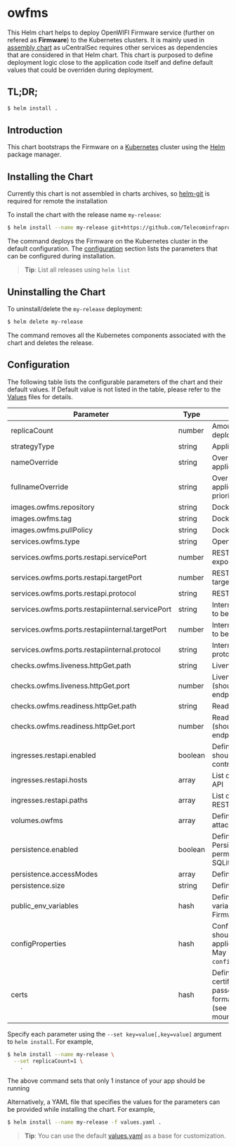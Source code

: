 # owfms

This Helm chart helps to deploy OpenWIFI Firmware service (further on refered as __Firmware__) to the Kubernetes clusters. It is mainly used in [assembly chart](https://github.com/Telecominfraproject/wlan-cloud-ucentral-deploy/tree/main/chart) as uCentralSec requires other services as dependencies that are considered in that Helm chart. This chart is purposed to define deployment logic close to the application code itself and define default values that could be overriden during deployment.


## TL;DR;

```bash
$ helm install .
```

## Introduction

This chart bootstraps the Firmware on a [Kubernetes](http://kubernetes.io) cluster using the [Helm](https://helm.sh) package manager.

## Installing the Chart

Currently this chart is not assembled in charts archives, so [helm-git](https://github.com/aslafy-z/helm-git) is required for remote the installation

To install the chart with the release name `my-release`:

```bash
$ helm install --name my-release git+https://github.com/Telecominfraproject/wlan-cloud-ucentralfms@helm?ref=main
```

The command deploys the Firmware on the Kubernetes cluster in the default configuration. The [configuration](#configuration) section lists the parameters that can be configured during installation.

> **Tip**: List all releases using `helm list`

## Uninstalling the Chart

To uninstall/delete the `my-release` deployment:

```bash
$ helm delete my-release
```

The command removes all the Kubernetes components associated with the chart and deletes the release.

## Configuration

The following table lists the configurable parameters of the chart and their default values. If Default value is not listed in the table, please refer to the [Values](values.yaml) files for details.

| Parameter | Type | Description | Default |
|-----------|------|-------------|---------|
| replicaCount | number | Amount of replicas to be deployed | `1` |
| strategyType | string | Application deployment strategy | `'Recreate'` |
| nameOverride | string | Override to be used for application deployment |  |
| fullnameOverride | string | Override to be used for application deployment (has priority over nameOverride) |  |
| images.owfms.repository | string | Docker image repository |  |
| images.owfms.tag | string | Docker image tag | `'master'` |
| images.owfms.pullPolicy | string | Docker image pull policy | `'Always'` |
| services.owfms.type | string | OpenWIFI Firmware service type | `'LoadBalancer'` |
| services.owfms.ports.restapi.servicePort | number | REST API endpoint port to be exposed on service | `16001` |
| services.owfms.ports.restapi.targetPort | number | REST API endpoint port to be targeted by service | `16001` |
| services.owfms.ports.restapi.protocol | string | REST API endpoint protocol | `'TCP'` |
| services.owfms.ports.restapiinternal.servicePort | string | Internal REST API endpoint port to be exposed on service | `17001` |
| services.owfms.ports.restapiinternal.targetPort | number | Internal REST API endpoint port to be targeted by service | `17001` |
| services.owfms.ports.restapiinternal.protocol | string | Internal REST API endpoint protocol | `'TCP'` |
| checks.owfms.liveness.httpGet.path | string | Liveness check path to be used | `'/'` |
| checks.owfms.liveness.httpGet.port | number | Liveness check port to be used (should be pointint to ALB endpoint) | `16101` |
| checks.owfms.readiness.httpGet.path | string | Readiness check path to be used | `'/'` |
| checks.owfms.readiness.httpGet.port | number | Readiness check port to be used (should be pointint to ALB endpoint) | `16101` |
| ingresses.restapi.enabled | boolean | Defines if REST API endpoint should be exposed via Ingress controller | `False` |
| ingresses.restapi.hosts | array | List of hosts for exposed REST API |  |
| ingresses.restapi.paths | array | List of paths to be exposed for REST API |  |
| volumes.owfms | array | Defines list of volumes to be attached to the Firmware |  |
| persistence.enabled | boolean | Defines if the Firmware requires Persistent Volume (required for permanent files storage and SQLite DB if enabled) | `True` |
| persistence.accessModes | array | Defines PV access modes |  |
| persistence.size | string | Defines PV size | `'10Gi'` |
| public_env_variables | hash | Defines list of environment variables to be passed to the Firmware | |
| configProperties | hash | Configuration properties that should be passed to the application in `owfms.properties`. May be passed by key in set (i.e. `configProperties."rtty\.token"`) | |
| certs | hash | Defines files (keys and certificates) that should be passed to the Firmware (PEM format is adviced to be used) (see `volumes.owfms` on where it is mounted) |  |


Specify each parameter using the `--set key=value[,key=value]` argument to `helm install`. For example,

```bash
$ helm install --name my-release \
  --set replicaCount=1 \
    .
```

The above command sets that only 1 instance of your app should be running

Alternatively, a YAML file that specifies the values for the parameters can be provided while installing the chart. For example,

```bash
$ helm install --name my-release -f values.yaml .
```

> **Tip**: You can use the default [values.yaml](values.yaml) as a base for customization.


